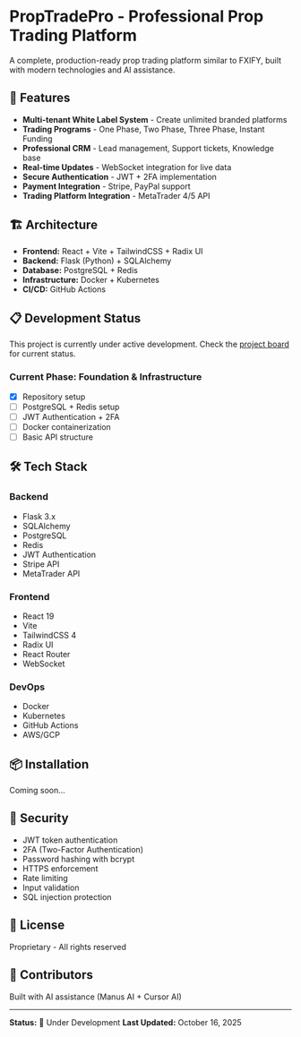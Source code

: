 # PropTradePro - Professional Prop Trading Platform

A complete, production-ready prop trading platform similar to FXIFY, built with modern technologies and AI assistance.

## 🚀 Features

- **Multi-tenant White Label System** - Create unlimited branded platforms
- **Trading Programs** - One Phase, Two Phase, Three Phase, Instant Funding
- **Professional CRM** - Lead management, Support tickets, Knowledge base
- **Real-time Updates** - WebSocket integration for live data
- **Secure Authentication** - JWT + 2FA implementation
- **Payment Integration** - Stripe, PayPal support
- **Trading Platform Integration** - MetaTrader 4/5 API

## 🏗️ Architecture

- **Frontend:** React + Vite + TailwindCSS + Radix UI
- **Backend:** Flask (Python) + SQLAlchemy
- **Database:** PostgreSQL + Redis
- **Infrastructure:** Docker + Kubernetes
- **CI/CD:** GitHub Actions

## 📋 Development Status

This project is currently under active development. Check the [project board](https://github.com/tradege/PropTradePro/projects) for current status.

### Current Phase: Foundation & Infrastructure
- [x] Repository setup
- [ ] PostgreSQL + Redis setup
- [ ] JWT Authentication + 2FA
- [ ] Docker containerization
- [ ] Basic API structure

## 🛠️ Tech Stack

### Backend
- Flask 3.x
- SQLAlchemy
- PostgreSQL
- Redis
- JWT Authentication
- Stripe API
- MetaTrader API

### Frontend
- React 19
- Vite
- TailwindCSS 4
- Radix UI
- React Router
- WebSocket

### DevOps
- Docker
- Kubernetes
- GitHub Actions
- AWS/GCP

## 📦 Installation

Coming soon...

## 🔐 Security

- JWT token authentication
- 2FA (Two-Factor Authentication)
- Password hashing with bcrypt
- HTTPS enforcement
- Rate limiting
- Input validation
- SQL injection protection

## 📄 License

Proprietary - All rights reserved

## 👥 Contributors

Built with AI assistance (Manus AI + Cursor AI)

---

**Status:** 🚧 Under Development
**Last Updated:** October 16, 2025

